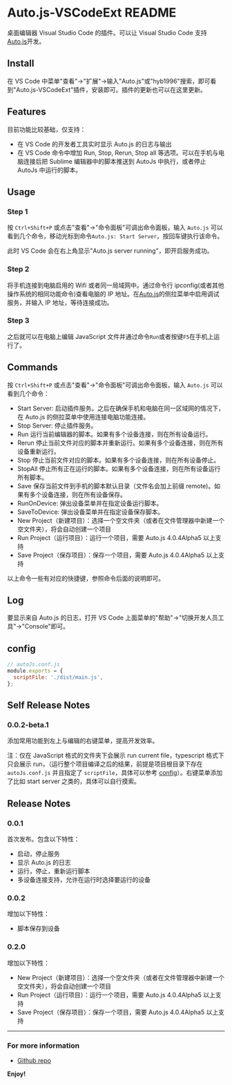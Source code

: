 # Auto.js-VSCodeExt README

桌面编辑器 Visual Studio Code 的插件。可以让 Visual Studio Code 支持[Auto.js](https://github.com/hyb1996/NoRootScriptDroid)开发。

## Install

在 VS Code 中菜单"查看"->"扩展"->输入"Auto.js"或"hyb1996"搜索，即可看到"Auto.js-VSCodeExt"插件，安装即可。插件的更新也可以在这里更新。

## Features

目前功能比较基础，仅支持：

- 在 VS Code 的开发者工具实时显示 Auto.js 的日志与输出
- 在 VS Code 命令中增加 Run, Stop, Rerun, Stop all 等选项。可以在手机与电脑连接后把 Sublime 编辑器中的脚本推送到 AutoJs 中执行，或者停止 AutoJs 中运行的脚本。

## Usage

### Step 1

按 `Ctrl+Shift+P` 或点击"查看"->"命令面板"可调出命令面板，输入 `Auto.js` 可以看到几个命令，移动光标到命令`Auto.js: Start Server`，按回车键执行该命令。

此时 VS Code 会在右上角显示"Auto.js server running"，即开启服务成功。

### Step 2

将手机连接到电脑启用的 Wifi 或者同一局域网中。通过命令行 ipconfig(或者其他操作系统的相同功能命令)查看电脑的 IP 地址。在[Auto.js](https://github.com/hyb1996/Auto.js)的侧拉菜单中启用调试服务，并输入 IP 地址，等待连接成功。

### Step 3

之后就可以在电脑上编辑 JavaScript 文件并通过命令`Run`或者按键`F5`在手机上运行了。

## Commands

按 `Ctrl+Shift+P` 或点击"查看"->"命令面板"可调出命令面板，输入 `Auto.js` 可以看到几个命令：

- Start Server: 启动插件服务。之后在确保手机和电脑在同一区域网的情况下，在 Auto.js 的侧拉菜单中使用连接电脑功能连接。
- Stop Server: 停止插件服务。
- Run 运行当前编辑器的脚本。如果有多个设备连接，则在所有设备运行。
- Rerun 停止当前文件对应的脚本并重新运行。如果有多个设备连接，则在所有设备重新运行。
- Stop 停止当前文件对应的脚本。如果有多个设备连接，则在所有设备停止。
- StopAll 停止所有正在运行的脚本。如果有多个设备连接，则在所有设备运行所有脚本。
- Save 保存当前文件到手机的脚本默认目录（文件名会加上前缀 remote)。如果有多个设备连接，则在所有设备保存。
- RunOnDevice: 弹出设备菜单并在指定设备运行脚本。
- SaveToDevice: 弹出设备菜单并在指定设备保存脚本。
- New Project（新建项目）：选择一个空文件夹（或者在文件管理器中新建一个空文件夹），将会自动创建一个项目
- Run Project（运行项目）：运行一个项目，需要 Auto.js 4.0.4Alpha5 以上支持
- Save Project（保存项目）：保存一个项目，需要 Auto.js 4.0.4Alpha5 以上支持

以上命令一些有对应的快捷键，参照命令后面的说明即可。

## Log

要显示来自 Auto.js 的日志，打开 VS Code 上面菜单的"帮助"->"切换开发人员工具"->"Console"即可。

## config

```js
// autoJs.conf.js
module.exports = {
  scriptFile: './dist/main.js',
};
```

## Self Release Notes

### 0.0.2-beta.1

添加常用功能到左上与编辑的右键菜单，提高开发效率。

注：仅在 JavaScript 格式的文件夹下会展示 run current file，typescript 格式下只会展示 run，（运行整个项目编译之后的结果，前提是项目根目录下存在 `autoJs.conf.js` 并且指定了 `scriptFile`，具体可以参考 [config](##config)）。右键菜单添加了比如 start server 之类的，具体可以自行摸索。

## Release Notes

### 0.0.1

首次发布。包含以下特性：

- 启动，停止服务
- 显示 Auto.js 的日志
- 运行，停止，重新运行脚本
- 多设备连接支持，允许在运行时选择要运行的设备

### 0.0.2

增加以下特性：

- 脚本保存到设备

### 0.2.0

增加以下特性：

- New Project（新建项目）：选择一个空文件夹（或者在文件管理器中新建一个空文件夹），将会自动创建一个项目
- Run Project（运行项目）：运行一个项目，需要 Auto.js 4.0.4Alpha5 以上支持
- Save Project（保存项目）：保存一个项目，需要 Auto.js 4.0.4Alpha5 以上支持

---

### For more information

- [Github repo](https://github.com/hyb1996/Auto.js-VSCode-Extension)

**Enjoy!**
